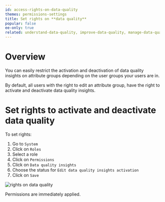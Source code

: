 ```yaml
---
id: access-rights-on-data-quality
themes: permissions-settings
title: Set rights on **data quality**
popular: false
ee-only: true
related: understand-data-quality, improve-data-quality, manage-data-quality
---
```


# Overview
You can easily restrict the activation and deactivation of data quality insights on attribute groups depending on the user groups your users are in.

By default, all users with the right to edit an attribute group, have the right to activate and deactivate data quality insights.

# Set rights to activate and deactivate data quality

To set rights:
1. Go to `System`  
2. Click on `Roles`
3. Select a role
4. Click on `Permissions`
4. Click on `Data quality insights`
5. Choose the status for `Edit data quality insights activation`
6. Click on `Save`

![rights on data quality](../img/rights-on-data-quality.png)

Permissions are immediately applied.
